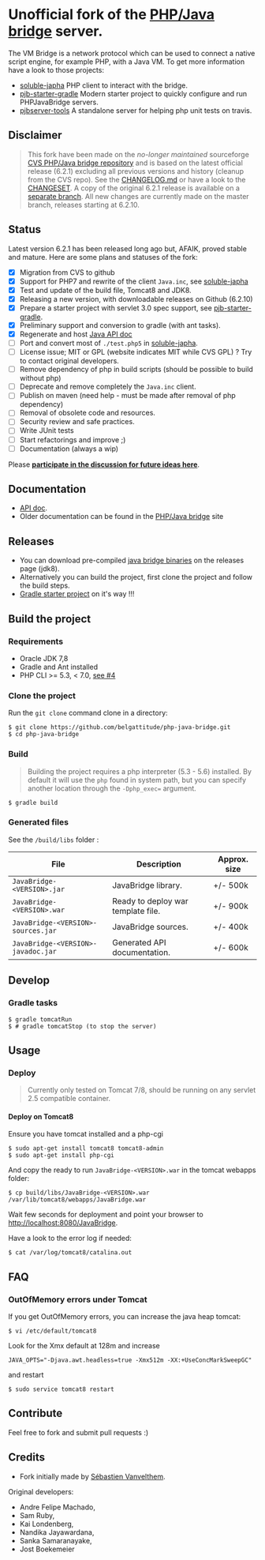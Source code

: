 # Unofficial fork of the [PHP/Java bridge](http://php-java-bridge.sourceforge.net/pjb/) server.

The VM Bridge is a network protocol which can be used to connect a native 
script engine, for example PHP, with a Java VM. To get more information have a 
look to those projects:

- [soluble-japha](https://github.com/belgattitude/soluble-japha) PHP client to interact with the bridge.
- [pjb-starter-gradle](https://github.com/belgattitude/pjb-starter-gradle) Modern starter project to quickly configure and run PHPJavaBridge servers. 
- [pjbserver-tools](https://github.com/belgattitude/pjbserver-tools) A standalone server for helping php unit tests on travis.

## Disclaimer

> This fork have been made on the *no-longer maintained* sourceforge [CVS PHP/Java bridge repository](https://sourceforge.net/p/php-java-bridge/code/) and
> is based on the latest official release (6.2.1) excluding all previous versions and history (cleanup from the CVS repo).
> See the [CHANGELOG.md](https://github.com/belgattitude/php-java-bridge/blob/master/CHANGELOG.md) or have a look to the [CHANGESET](https://github.com/belgattitude/php-java-bridge/compare/Original-6.2.1...master).
> A copy of the original 6.2.1 release is available on a [separate branch](https://github.com/belgattitude/php-java-bridge/tree/Original-6.2.1). All new changes are currently made on the master branch, releases starting at 6.2.10.

## Status

Latest version 6.2.1 has been released long ago but, AFAIK, proved stable and mature. Here are some plans and statuses of the fork:  

- [x] Migration from CVS to github
- [x] Support for PHP7 and rewrite of the client `Java.inc`, see [soluble-japha](https://github.com/belgattitude/soluble-japha)
- [x] Test and update of the build file, Tomcat8 and JDK8.
- [x] Releasing a new version, with downloadable releases on Github (6.2.10)
- [x] Prepare a starter project with servlet 3.0 spec support, see [pjb-starter-gradle](https://github.com/belgattitude/pjb-starter-gradle).
- [x] Preliminary support and conversion to gradle (with ant tasks).
- [x] Regenerate and host [Java API doc](http://docs.soluble.io/php-java-bridge/api)
- [ ] Port and convert most of `./test.php5` in [soluble-japha](https://github.com/belgattitude/soluble-japha).
- [ ] License issue; MIT or GPL (website indicates MIT while CVS GPL) ? Try to contact original developers.
- [ ] Remove dependency of php in build scripts (should be possible to build without php) 
- [ ] Deprecate and remove completely the `Java.inc` client.
- [ ] Publish on maven (need help - must be made after removal of php dependency)
- [ ] Removal of obsolete code and resources.
- [ ] Security review and safe practices.
- [ ] Write JUnit tests
- [ ] Start refactorings and improve ;)
- [ ] Documentation (always a wip)

Please **[participate in the discussion for future ideas here](https://github.com/belgattitude/php-java-bridge/issues/6)**. 

## Documentation
   
- [API doc](http://docs.soluble.io/php-java-bridge/api).
- Older documentation can be found in the [PHP/Java bridge](http://php-java-bridge.sourceforge.net/pjb/) site

## Releases

- You can download pre-compiled [java bridge binaries](https://github.com/belgattitude/php-java-bridge/releases) on the releases page (jdk8). 
- Alternatively you can build the project, first clone the project and follow the build steps.
- [Gradle starter project](https://github.com/belgattitude/pjb-starter-gradle) on it's way !!! 

## Build the project

### Requirements

 - Oracle JDK 7,8
 - Gradle and Ant installed
 - PHP CLI >= 5.3, < 7.0, [see #4](https://github.com/belgattitude/php-java-bridge/issues/4) 
 
### Clone the project

Run the `git clone` command clone in a directory:

```shell
$ git clone https://github.com/belgattitude/php-java-bridge.git
$ cd php-java-bridge
```

### Build 

> Building the project requires a php interpreter (5.3 - 5.6) installed. By default
> it will use the `php` found in system path, but you can specify another location through the `-Dphp_exec=` argument.  

```
$ gradle build 
```

### Generated files

See the `/build/libs` folder :

| File          | Description   | Approx. size |
| ------------- | ------------- | ------------ |
| `JavaBridge-<VERSION>.jar`  | JavaBridge library. | +/- 500k |
| `JavaBridge-<VERSION>.war`  | Ready to deploy war template file. | +/- 900k |
| `JavaBridge-<VERSION>-sources.jar`  | JavaBridge sources. | +/- 400k |
| `JavaBridge-<VERSION>-javadoc.jar`  | Generated API documentation. | +/- 600k |
       

## Develop
                                                         
### Gradle tasks

```shell
$ gradle tomcatRun
$ # gradle tomcatStop (to stop the server)
```
                   
                                     
## Usage

### Deploy

> Currently only tested on Tomcat 7/8, should be running on any servlet 2.5 compatible container.

#### Deploy on Tomcat8 

Ensure you have tomcat installed and a php-cgi

```shell
$ sudo apt-get install tomcat8 tomcat8-admin
$ sudo apt-get install php-cgi
```

And copy the ready to run `JavaBridge-<VERSION>.war` in the tomcat webapps folder:

```shell
$ cp build/libs/JavaBridge-<VERSION>.war /var/lib/tomcat8/webapps/JavaBridge.war
```

Wait few seconds for deployment and point your browser to [http://localhost:8080/JavaBridge](http://localhost:8080/JavaBridge).

Have a look to the error log if needed:

```shell
$ cat /var/log/tomcat8/catalina.out
```

## FAQ

### OutOfMemory errors under Tomcat

If you get OutOfMemory errors, you can increase the java heap tomcat:

```shell
$ vi /etc/default/tomcat8
```

Look for the Xmx default at 128m and increase 

```
JAVA_OPTS="-Djava.awt.headless=true -Xmx512m -XX:+UseConcMarkSweepGC"
```

and restart

```shell
$ sudo service tomcat8 restart
```
 
## Contribute

Feel free to fork and submit pull requests :)

## Credits

* Fork initially made by [Sébastien Vanvelthem](https://github.com/belgattitude).


Original developers:

- Andre Felipe Machado, 
- Sam Ruby, 
- Kai Londenberg, 
- Nandika Jayawardana, 
- Sanka Samaranayake, 
- Jost Boekemeier